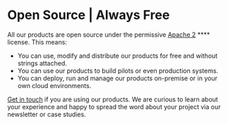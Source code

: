 # Open Source | Always Free

All our products are open source under the permissive [Apache 2](https://www.apache.org/licenses/LICENSE-2.0) **** license. This means:

* You can use, modify and distribute our products for free and without strings attached.
* You can use our products to build pilots or even production systems.&#x20;
* You can deploy, run and manage our products on-premise or in your own cloud environments.

[Get in touch](mailto:office@walt.id) if you are using our products. We are curious to learn about your experience and happy to spread the word about your project via our newsletter or case studies.&#x20;
